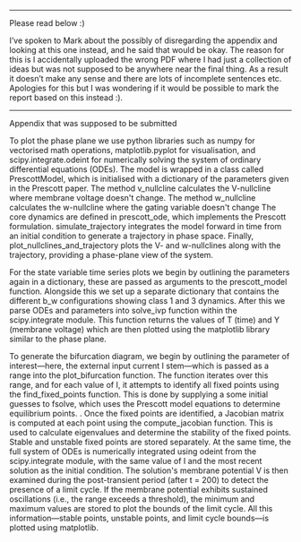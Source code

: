 ------------------------------------------------------
Please read below :)


I’ve spoken to Mark about the possibly of disregarding the appendix and looking at this one instead, and he said that would be okay. The reason for this is I accidentally uploaded the wrong PDF where I had just a collection of ideas but was not supposed to be anywhere near the final thing. As a result it doesn’t make any sense and there are lots of incomplete sentences etc. Apologies for this but I was wondering if it would be possible to mark the report based on this instead :).

-------------------------------------------------------

Appendix that was supposed to be submitted

To plot the phase plane we use python libraries such as numpy for vectorised math operations, matplotlib.pyplot for visualisation, and scipy.integrate.odeint for numerically solving the system of ordinary differential equations (ODEs). The model is wrapped in a class called PrescottModel, which is initialised with a dictionary of the parameters given in the Prescott paper. The method v_nullcline calculates the V-nullcline where membrane voltage doesn't change. The method w_nullcline calculates the w-nullcline where the gating variable doesn't change The core dynamics are defined in prescott_ode, which implements the Prescott formulation. simulate_trajectory integrates the model forward in time from an initial condition to generate a trajectory in phase space. Finally, plot_nullclines_and_trajectory plots the V- and w-nullclines along with the trajectory, providing a phase-plane view of the system. 

For the state variable time series plots we begin by outlining the parameters again in a dictionary, these are passed as arguments to the prescott_model function. Alongside this we set up a separate dictionary that contains the  different b_w configurations showing class 1 and 3 dynamics. After this we parse ODEs and parameters into solve_ivp function within the scipy.integrate module. This function returns the values of T (time) and Y (membrane voltage) which are then plotted using the matplotlib library similar to the phase plane.

To generate the bifurcation diagram, we begin by outlining the parameter of interest—here, the external input current I stem—which is passed as a range into the plot_bifurcation function. The function iterates over this range, and for each value of I, it attempts to identify all fixed points using the find_fixed_points function. This is done by supplying a some initial guesses to fsolve, which uses the Prescott model equations to determine equilibrium points. 
.
Once the fixed points are identified, a Jacobian matrix is computed at each point using the compute_jacobian function. This is used to calculate eigenvalues and determine the stability of the fixed points. Stable and unstable fixed points are stored separately.
At the same time, the full system of ODEs is numerically integrated using odeint from the scipy.integrate module, with the same value of I and the most recent solution as the initial condition. The solution's membrane potential V is then examined during the post-transient period (after t = 200) to detect the presence of a limit cycle. If the membrane potential exhibits sustained oscillations (i.e., the range exceeds a threshold), the minimum and maximum values are stored to plot the bounds of the limit cycle.
All this information—stable points, unstable points, and limit cycle bounds—is plotted using matplotlib.
